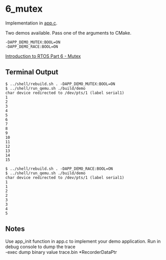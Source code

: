 # 6_mutex

Implementation in [app.c](./app.c).

Two demos available. Pass one of the arguments to CMake.
```
-DAPP_DEMO_MUTEX:BOOL=ON
-DAPP_DEMO_RACE:BOOL=ON
```

[Introduction to RTOS Part 6 - Mutex](https://www.youtube.com/watch?v=I55auRpbiTs&list=PLEBQazB0HUyQ4hAPU1cJED6t3DU0h34bz&index=6)

## Terminal Output
```
$ ../shell/rebuild.sh . -DAPP_DEMO_MUTEX:BOOL=ON
$ ../shell/run_qemu.sh ./build/demo
char device redirected to /dev/pts/1 (label serial1)
1
2
3
4
5
6
7
8
9
10
11
12
13
14
15
```

```
$ ../shell/rebuild.sh . -DAPP_DEMO_RACE:BOOL=ON
$ ../shell/run_qemu.sh ./build/demo
char device redirected to /dev/pts/1 (label serial1)
1
1
2
2
3
3
4
5
```

## Notes
Use app_init function in app.c to implement your demo application.
Run in debug console to dump the trace  
-exec dump binary value trace.bin *RecorderDataPtr